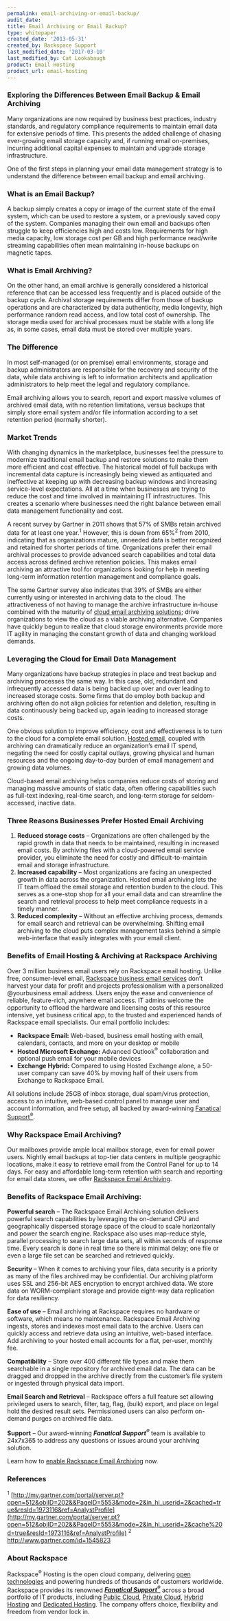 ```yaml
---
permalink: email-archiving-or-email-backup/
audit_date:
title: Email Archiving or Email Backup?
type: whitepaper
created_date: '2013-05-31'
created_by: Rackspace Support
last_modified_date: '2017-03-10'
last_modified_by: Cat Lookabaugh
product: Email Hosting
product_url: email-hosting
---
```


### Exploring the Differences Between Email Backup & Email Archiving

Many organizations are now required by business best practices, industry
standards, and regulatory compliance requirements to maintain email data
for extensive periods of time. This presents the added challenge of
chasing ever-growing email storage capacity and, if running email
on-premises, incurring additional capital expenses to maintain and
upgrade storage infrastructure.

One of the first steps in planning your email data management strategy
is to understand the difference between email backup and email
archiving.

### What is an Email Backup?

A backup simply creates a copy or image of the current state of the
email system, which can be used to restore a system, or a previously
saved copy of the system. Companies managing their own email and backups
often struggle to keep efficiencies high and costs low. Requirements for
high media capacity, low storage cost per GB and high performance
read/write streaming capabilities often mean maintaining in-house
backups on magnetic tapes.

### What is Email Archiving?

On the other hand, an email archive is generally considered a historical
reference that can be accessed less frequently and is placed outside of
the backup cycle. Archival storage requirements differ from those of
backup operations and are characterized by data authenticity, media
longevity, high performance random read access, and low total cost of
ownership. The storage media used for archival processes must be stable
with a long life as, in some cases, email data must be stored over
multiple years.

### The Difference

In most self-managed (or on premise) email environments, storage and
backup administrators are responsible for the recovery and security of
the data, while data archiving is left to information architects and
application administrators to help meet the legal and regulatory
compliance.

Email archiving allows you to search, report and export massive volumes
of archived email data, with no retention limitations, versus backups
that simply store email system and/or file information according to a
set retention period (normally shorter).

### Market Trends

With changing dynamics in the marketplace, businesses feel the pressure
to modernize traditional email backup and restore solutions to make them
more efficient and cost effective. The historical model of full backups
with incremental data capture is increasingly being viewed as antiquated
and ineffective at keeping up with decreasing backup windows and
increasing service-level expectations. All at a time when businesses are
trying to reduce the cost and time involved in maintaining IT
infrastructures. This creates a scenario where businesses need the right
balance between email data management functionality and cost.

A recent survey by Gartner in 2011 shows that 57% of SMBs retain
archived data for at least one year.<sup>1</sup> However, this is down from
65%<sup>2</sup> from 2010, indicating that as organizations mature, unneeded
data is better recognized and retained for shorter periods of time.
Organizations prefer their email archival processes to provide advanced
search capabilities and total data access across defined archive
retention policies. This makes email archiving an attractive tool for
organizations looking for help in meeting long-term information
retention management and compliance goals.

The same Gartner survey also indicates that 39% of SMBs are either
currently using or interested in archiving data to the cloud. The
attractiveness of not having to manage the archive infrastructure
in-house combined with the maturity of [cloud email archiving
solutions](http://www.rackspace.com/email-hosting/archiving-backup/);
drive organizations to view the cloud as a viable archiving alternative.
Companies have quickly begun to realize that cloud storage environments
provide more IT agility in managing the constant growth of data and
changing workload demands.

### Leveraging the Cloud for Email Data Management

Many organizations have backup strategies in place and treat backup and
archiving processes the same way. In this case, old, redundant and
infrequently accessed data is being backed up over and over leading to
increased storage costs. Some firms that do employ both backup and
archiving often do not align policies for retention and deletion,
resulting in data continuously being backed up, again leading to
increased storage costs.

One obvious solution to improve efficiency, cost and effectiveness is to
turn to the cloud for a complete email solution. [Hosted
email](http://www.rackspace.com/email-hosting/), coupled with archiving
can dramatically reduce an organization’s email IT spend, negating the
need for costly capital outlays, growing physical and human resources
and the ongoing day-to-day burden of email management and growing data
volumes.

Cloud-based email archiving helps companies reduce costs of storing and
managing massive amounts of static data, often offering capabilities
such as full-text indexing, real-time search, and long-term storage for
seldom-accessed, inactive data.

### Three Reasons Businesses Prefer Hosted Email Archiving

1.  **Reduced storage costs** – Organizations are often challenged by the rapid
growth in data that needs to be maintained, resulting in increased email costs.
By archiving files with a cloud-powered email service provider, you eliminate
the need for costly and difficult-to-maintain email and storage infrastructure.
2.  **Increased capability** – Most organizations are facing an unexpected
growth in data across the organization. Hosted email archiving lets the IT team
offload the email storage and retention burden to the cloud. This serves as a
one-stop shop for all your email data and can streamline the search and retrieval
process to help meet compliance requests in a timely manner.
3.  **Reduced complexity** – Without an effective archiving process, demands for
email search and retrieval can be overwhelming. Shifting email archiving to the
cloud puts complex management tasks behind a simple web-interface that easily
integrates with your email client.

### Benefits of Email Hosting & Archiving at Rackspace Archiving

Over 3 million business email users rely on Rackspace email hosting.
Unlike free, consumer-level email, [Rackspace business email
services](http://www.rackspace.com/email-hosting/) don’t harvest your
data for profit and projects professionalism with a personalized
@yourbusiness email address. Users enjoy the ease and convenience of
reliable, feature-rich, anywhere email access. IT admins welcome the
opportunity to offload the hardware and licensing costs of this resource
intensive, yet business critical app, to the trusted and experienced
hands of Rackspace email specialists. Our email portfolio includes:

-   **Rackspace Email:** Web-based, business email hosting with email,
calendars, contacts, and more on your desktop or mobile
-   **Hosted Microsoft Exchange:** Advanced Outlook<sup>&reg;</sup>
collaboration and optional push email for your mobile devices
-   **Exchange Hybrid:** Compared to using Hosted Exchange alone, a 50-user
company can save 40% by moving half of their users from Exchange to Rackspace
Email.

All solutions include 25GB of inbox storage, dual spam/virus protection,
access to an intuitive, web-based control panel to manage user and
account information, and free setup, all backed by award-winning
[Fanatical Support<sup>&reg;</sup>](http://www.rackspace.com/whyrackspace/support/).

### Why Rackspace Email Archiving?

Our mailboxes provide ample local mailbox storage, even for email power
users. Nightly email backups at top-tier data centers in multiple
geographic locations, make it easy to retrieve email from the Control
Panel for up to 14 days. For easy and affordable long-term retention
with search and reporting for email data stores, we offer [Rackspace
Email Archiving](http://www.rackspace.com/email-hosting/archiving-backup/).

### Benefits of Rackspace Email Archiving:

**Powerful search** – The Rackspace Email Archiving solution delivers
powerful search capabilities by leveraging the on-demand CPU and
geographically dispersed storage space of the cloud to scale
horizontally and power the search engine. Rackspace also uses map-reduce
style, parallel processing to search large data sets, all within seconds
of response time. Every search is done in real time so there is minimal
delay; one file or even a large file set can be searched and retrieved
quickly.

**Security** – When it comes to archiving your files, data security is a
priority as many of the files archived may be confidential. Our
archiving platform uses SSL and 256-bit AES encryption to encrypt
archived data. We store data on WORM-compliant storage and provide
eight-way data replication for data resiliency.

**Ease of use** – Email archiving at Rackspace requires no hardware or
software, which means no maintenance. Rackspace Email Archiving ingests,
stores and indexes most email data to the archive. Users can quickly
access and retrieve data using an intuitive, web-based interface. Add
archiving to your hosted email accounts for a flat, per-user, monthly
fee.

**Compatibility** – Store over 400 different file types and make them
searchable in a single repository for archived email data. The data can
be dragged and dropped in the archive directly from the customer’s file
system or ingested through physical data import.

**Email Search and Retrieval** – Rackspace offers a full feature set
allowing privileged users to search, filter, tag, flag, (bulk) export,
and place on legal hold the desired result sets. Permissioned users can
also perform on-demand purges on archived file data.

**Support** – Our award-winning ***Fanatical Support<sup>&reg;</sup>*** team is
available to 24x7x365 to address any questions or issues around your archiving
solution.

Learn how to [enable Rackspace Email Archiving](/how-to/enable-email-archiving) now.

### References

<sup>1</sup> [http://my.gartner.com/portal/server.pt?open=512&objID=202&&PageID=5553&mode=2&in_hi_userid=2&cached=true&resId=1973116&ref=AnalystProfile](http://my.gartner.com/portal/server.pt?open=512&objID=202&&PageID=5553&mode=2&in_hi_userid=2&cache%20d=true&resId=1973116&ref=AnalystProfile)
<sup>2</sup> <http://www.gartner.com/id=1545823>

### About Rackspace

Rackspace<sup>&reg;</sup> Hosting is the open cloud company, delivering
[open technologies](http://www.rackspace.com/open-cloud/) and powering
hundreds of thousands of customers worldwide. Rackspace provides its
renowned [***Fanatical
Support<sup>&reg;</sup>***](http://www.rackspace.com/whyrackspace/support/) across
a broad portfolio of IT products, including [Public
Cloud](http://www.rackspace.com/cloud/), [Private
Cloud](http://www.rackspace.com/cloud/private/), [Hybrid
Hosting](http://www.rackspace.com/cloud/hybrid/) and [Dedicated
Hosting](http://www.rackspace.com/managed_hosting/dedicated_servers/).
The company offers choice, flexibility and freedom from vendor lock in.

